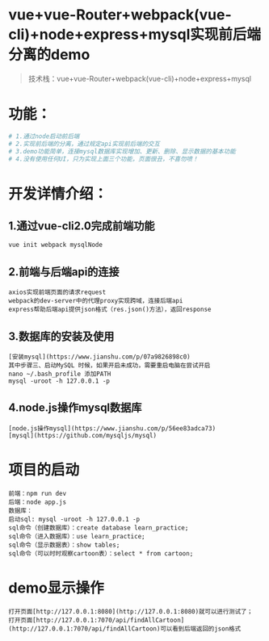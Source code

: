# vue+vue-Router+webpack(vue-cli)+node+express+mysql实现前后端分离的demo

> 技术栈：vue+vue-Router+webpack(vue-cli)+node+express+mysql

# 功能：
``` bash
# 1.通过node启动前后端
# 2.实现前后端的分离，通过规定api实现前后端的交互
# 3.demo功能简单，连接mysql数据库实现增加、更新、删除、显示数据的基本功能
# 4.没有使用任何UI，只为实现上面三个功能，页面很丑，不喜勿喷！
```

# 开发详情介绍：

## 1.通过vue-cli2.0完成前端功能
    vue init webpack mysqlNode
## 2.前端与后端api的连接
    axios实现前端页面的请求request
    webpack的dev-server中的代理proxy实现跨域，连接后端api
    express帮助后端api提供json格式（res.json()方法），返回response 
## 3.数据库的安装及使用
    [安装mysql](https://www.jianshu.com/p/07a9826898c0)
    其中步骤三、启动MySQL 时候，如果开启未成功，需要重启电脑在尝试开启
    nano ~/.bash_profile 添加PATH
    mysql -uroot -h 127.0.0.1 -p

## 4.node.js操作mysql数据库
    [node.js操作mysql](https://www.jianshu.com/p/56ee83adca73)
    [mysql](https://github.com/mysqljs/mysql)

# 项目的启动
    前端：npm run dev
    后端：node app.js
    数据库：
    启动sql: mysql -uroot -h 127.0.0.1 -p
    sql命令（创建数据库）：create database learn_practice;
    sql命令（进入数据库）：use learn_practice;
    sql命令（显示数据表）：show tables;
    sql命令（可以时时观察cartoon表）：select * from cartoon;

# demo显示操作
    打开页面[http://127.0.0.1:8080](http://127.0.0.1:8080)就可以进行测试了；
    打开页面[http://127.0.0.1:7070/api/findAllCartoon](http://127.0.0.1:7070/api/findAllCartoon)可以看到后端返回的json格式